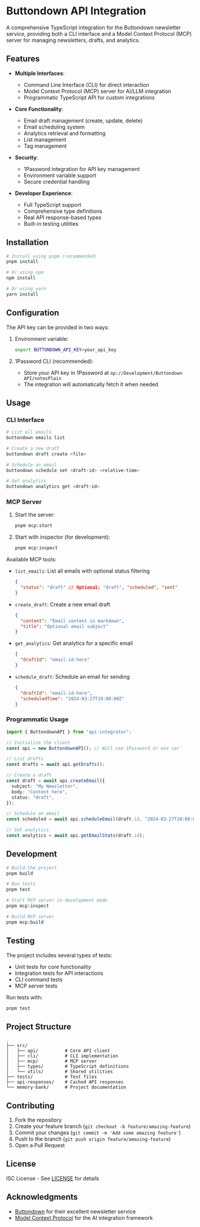 # Buttondown API Integration

A comprehensive TypeScript integration for the Buttondown newsletter service, providing both a CLI interface and a Model Context Protocol (MCP) server for managing newsletters, drafts, and analytics.

## Features

- **Multiple Interfaces**:

  - Command Line Interface (CLI) for direct interaction
  - Model Context Protocol (MCP) server for AI/LLM integration
  - Programmatic TypeScript API for custom integrations

- **Core Functionality**:

  - Email draft management (create, update, delete)
  - Email scheduling system
  - Analytics retrieval and formatting
  - List management
  - Tag management

- **Security**:

  - 1Password integration for API key management
  - Environment variable support
  - Secure credential handling

- **Developer Experience**:
  - Full TypeScript support
  - Comprehensive type definitions
  - Real API response-based types
  - Built-in testing utilities

## Installation

```bash
# Install using pnpm (recommended)
pnpm install

# Or using npm
npm install

# Or using yarn
yarn install
```

## Configuration

The API key can be provided in two ways:

1. Environment variable:

   ```bash
   export BUTTONDOWN_API_KEY=your_api_key
   ```

2. 1Password CLI (recommended):
   - Store your API key in 1Password at `op://Development/Buttondown API/notesPlain`
   - The integration will automatically fetch it when needed

## Usage

### CLI Interface

```bash
# List all emails
buttondown emails list

# Create a new draft
buttondown draft create <file>

# Schedule an email
buttondown schedule set <draft-id> <relative-time>

# Get analytics
buttondown analytics get <draft-id>
```

### MCP Server

1. Start the server:

   ```bash
   pnpm mcp:start
   ```

2. Start with inspector (for development):
   ```bash
   pnpm mcp:inspect
   ```

Available MCP tools:

- `list_emails`: List all emails with optional status filtering

  ```json
  {
    "status": "draft" // Optional: "draft", "scheduled", "sent"
  }
  ```

- `create_draft`: Create a new email draft

  ```json
  {
    "content": "Email content in markdown",
    "title": "Optional email subject"
  }
  ```

- `get_analytics`: Get analytics for a specific email

  ```json
  {
    "draftId": "email-id-here"
  }
  ```

- `schedule_draft`: Schedule an email for sending
  ```json
  {
    "draftId": "email-id-here",
    "scheduledTime": "2024-03-27T10:00:00Z"
  }
  ```

### Programmatic Usage

```typescript
import { ButtondownAPI } from "api-integrator";

// Initialize the client
const api = new ButtondownAPI(); // Will use 1Password or env var

// List drafts
const drafts = await api.getDrafts();

// Create a draft
const draft = await api.createEmail({
  subject: "My Newsletter",
  body: "Content here",
  status: "draft",
});

// Schedule an email
const scheduled = await api.scheduleEmail(draft.id, "2024-03-27T10:00:00Z");

// Get analytics
const analytics = await api.getEmailStats(draft.id);
```

## Development

```bash
# Build the project
pnpm build

# Run tests
pnpm test

# Start MCP server in development mode
pnpm mcp:inspect

# Build MCP server
pnpm mcp:build
```

## Testing

The project includes several types of tests:

- Unit tests for core functionality
- Integration tests for API interactions
- CLI command tests
- MCP server tests

Run tests with:

```bash
pnpm test
```

## Project Structure

```
.
├── src/
│   ├── api/          # Core API client
│   ├── cli/          # CLI implementation
│   ├── mcp/          # MCP server
│   ├── types/        # TypeScript definitions
│   └── utils/        # Shared utilities
├── tests/            # Test files
├── api-responses/    # Cached API responses
└── memory-bank/      # Project documentation
```

## Contributing

1. Fork the repository
2. Create your feature branch (`git checkout -b feature/amazing-feature`)
3. Commit your changes (`git commit -m 'Add some amazing feature'`)
4. Push to the branch (`git push origin feature/amazing-feature`)
5. Open a Pull Request

## License

ISC License - See [LICENSE](LICENSE) for details

## Acknowledgments

- [Buttondown](https://buttondown.email/) for their excellent newsletter service
- [Model Context Protocol](https://github.com/cursor-ai/model-context-protocol) for the AI integration framework
